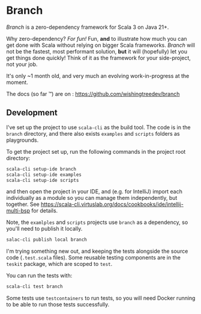 # Branch

*Branch* is a zero-dependency framework for Scala 3 on Java 21+.

Why zero-dependency? *For fun!* Fun, **and** to illustrate how much you can get done with Scala without relying on
bigger Scala frameworks. *Branch* will not be the fastest, most performant solution, **but** it will (hopefully) let you
get things done quickly! Think of it as the framework for your side-project, not your job.

It's only ~1 month old, and very much an evolving work-in-progress at the moment.

The docs (so far ™️) are on : https://github.com/wishingtreedev/branch

## Development

I've set up the project to use `scala-cli` as the build tool. The code is in the `branch` directory, and there also
exists `examples` and `scripts` folders as playgrounds.

To get the project set up, run the following commands in the project root directory:

```bash
scala-cli setup-ide branch
scala-cli setup-ide examples
scala-cli setup-ide scripts
```

and then open the project in your IDE, and (e.g. for IntelliJ) import each individually as a module so you can manage
them independently, but together. See https://scala-cli.virtuslab.org/docs/cookbooks/ide/intellij-multi-bsp for details.

Note, the `examlples` and `scripts` projects use `branch` as a dependency, so you'll need to publish it locally.

```bash
salac-cli publish local branch
```

I'm trying something new out, and keeping the tests alongside the source code (`.test.scala` files).
Some reusable testing components are in the `teskit` package, which are scoped to `test`.

You can run the tests with:

```bash
scala-cli test branch
```

Some tests use `testcontainers` to run tests, so you will need Docker running to be able to run those tests
successfully.